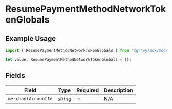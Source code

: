 # ResumePaymentMethodNetworkTokenGlobals

## Example Usage

```typescript
import { ResumePaymentMethodNetworkTokenGlobals } from "@gr4vy/sdk/models/operations";

let value: ResumePaymentMethodNetworkTokenGlobals = {};
```

## Fields

| Field               | Type                | Required            | Description         |
| ------------------- | ------------------- | ------------------- | ------------------- |
| `merchantAccountId` | *string*            | :heavy_minus_sign:  | N/A                 |